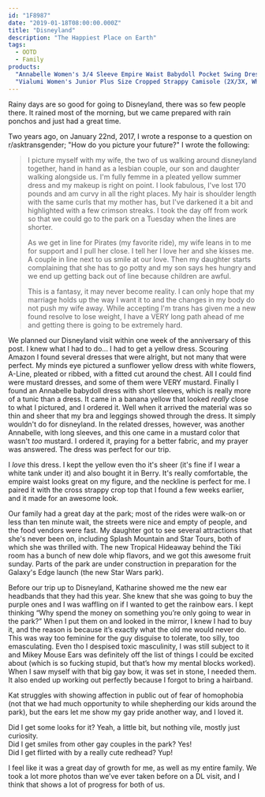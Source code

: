```yaml
---
id: "1F8987"
date: "2019-01-18T08:00:00.000Z"
title: "Disneyland"
description: "The Happiest Place on Earth"
tags:
  - OOTD
  - Family
products:
  "Annabelle Women's 3/4 Sleeve Empire Waist Babydoll Pocket Swing Dress (2X, Mustard)": https://www.amazon.com/exec/obidos/ASIN/B07BXFSDPT/curvyandtrans-20
  "Vialumi Women's Junior Plus Size Cropped Strappy Camisole (2X/3X, White)": https://www.amazon.com/exec/obidos/ASIN/B07GQ11R9P/curvyandtrans-20
---
```

Rainy days are so good for going to Disneyland, there was so few people there. It rained most of the morning, but we came prepared with rain ponchos and just had a great time.

Two years ago, on January 22nd, 2017, I wrote a response to a question on r/asktransgender; "How do you picture your future?" I wrote the following:

> I picture myself with my wife, the two of us walking around disneyland together, hand in hand as a lesbian couple, our son and daughter walking alongside us. I'm fully femme in a pleated yellow summer dress and my makeup is right on point. I look fabulous, I've lost 170 pounds and am curvy in all the right places. My hair is shoulder length with the same curls that my mother has, but I've darkened it a bit and highlighted with a few crimson streaks. I took the day off from work so that we could go to the park on a Tuesday when the lines are shorter.
>
> As we get in line for Pirates (my favorite ride), my wife leans in to me for support and I pull her close. I tell her I love her and she kisses me. A couple in line next to us smile at our love. Then my daughter starts complaining that she has to go potty and my son says hes hungry and we end up getting back out of line because children are awful.
>
> This is a fantasy, it may never become reality. I can only hope that my marriage holds up the way I want it to and the changes in my body do not push my wife away. While accepting I'm trans has given me a new found resolve to lose weight, I have a VERY long path ahead of me and getting there is going to be extremely hard.

We planned our Disneyland visit within one week of the anniversary of this post. I knew what I had to do... I had to get a yellow dress. Scouring Amazon I found several dresses that were alright, but not many that were perfect. My minds eye pictured a sunflower yellow dress with white flowers, A-Line, pleated or ribbed, with a fitted cut around the chest. All I could find were mustard dresses, and some of them were VERY mustard. Finally I found an Annabelle babydoll dress with short sleeves, which is really more of a tunic than a dress. It came in a banana yellow that looked _really_ close to what I pictured, and I ordered it. Well when it arrived the material was so thin and sheer that my bra and leggings showed through the dress. It simply wouldn't do for disneyland. In the related dresses, however, was another Annabelle, with long sleeves, and this one came in a mustard color that wasn't _too_ mustard. I ordered it, praying for a better fabric, and my prayer was answered. The dress was perfect for our trip.

I _love_ this dress. I kept the yellow even tho it's sheer (it's fine if I wear a white tank under it) and also bought it in Berry. It's really comfortable, the empire waist looks great on my figure, and the neckline is perfect for me. I paired it with the cross strappy crop top that I found a few weeks earlier, and it made for an awesome look.


Our family had a great day at the park; most of the rides were walk-on or less than ten minute wait, the streets were nice and empty of people, and the food vendors were fast. My daughter got to see several attractions that she's never been on, including Splash Mountain and Star Tours, both of which she was thrilled with. The new Tropical Hideaway behind the Tiki room has a bunch of new dole whip flavors, and we got this awesome fruit sunday. Parts of the park are under construction in preparation for the Galaxy's Edge launch (the new Star Wars park).

Before our trip up to Disneyland, Katharine showed me the new ear headbands that they had this year. She knew that she was going to buy the purple ones and I was waffling on if I wanted to get the rainbow ears. I kept thinking “Why spend the money on something you’re only going to wear in the park?” When I put them on and looked in the mirror, I knew I had to buy it, and the reason is because it’s exactly what the old me would never do. This was way too feminine for the guy disguise to tolerate, too silly, too emasculating. Even tho I despised toxic masculinity, I was still subject to it and Mikey Mouse Ears was definitely off the list of things I could be excited about (which is so fucking stupid, but that’s how my mental blocks worked). When I saw myself with that big gay bow, it was set in stone, I needed them. It also ended up working out perfectly because I forgot to bring a hairband.

Kat struggles with showing affection in public out of fear of homophobia (not that we had much opportunity to while shepherding our kids around the park), but the ears let me show my gay pride another way, and I loved it.

Did I get some looks for it? Yeah, a little bit, but nothing vile, mostly just curiosity.   
Did I get smiles from other gay couples in the park? Yes!   
Did I get flirted with by a really cute redhead? Yup!

I feel like it was a great day of growth for me, as well as my entire family. We took a lot more photos than we’ve ever taken before on a DL visit, and I think that shows a lot of progress for both of us.
